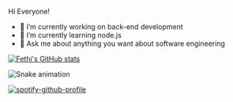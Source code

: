   Hi Everyone!

- 🔭 I’m currently working on back-end development
- 🌱 I’m currently learning node.js
- 💬 Ask me about anything you want about software engineering

[![Fethi's GitHub stats](https://github-readme-stats.vercel.app/api?username=Fthictn&show_icons=true&bg_color=000000&text_color=ffffff)](https://github.com/Fthictn/github-readme-stats)

![Snake animation](https://github.com/thepiyushmalhotra/thepiyushmalhotra/blob/output/github-contribution-grid-snake.svg)

[![spotify-github-profile](https://spotify-github-profile.vercel.app/api/view?uid=asd.opr&cover_image=true&theme=default&show_offline=false)](https://github.com/kittinan/spotify-github-profile)
